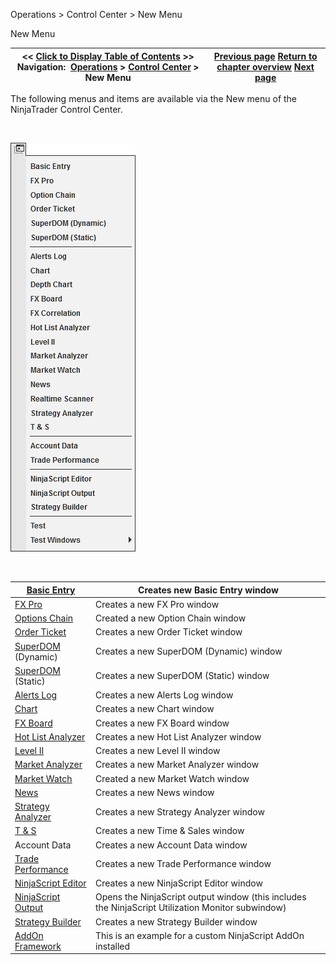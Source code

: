 ﻿


Operations \> Control Center \> New Menu






















New Menu







| \<\< [Click to Display Table of Contents](new_menu.md) \>\> **Navigation:**     [Operations](operations-1.md) \> [Control Center](control_center-1.md) \> New Menu | [Previous page](control_center-1.md) [Return to chapter overview](control_center-1.md) [Next page](tools_menu-1.md) |
| --- | --- |











The following menus and items are available via the New menu of the NinjaTrader Control Center.


 


![ControlCenter_FileMenu](controlcenter_filemenu.png)


 




| [Basic Entry](basic_entry-1.md) | Creates new Basic Entry window |
| --- | --- |
| [FX Pro](fx_pro-1.md) | Creates a new FX Pro window |
| [Options Chain](option-chain-1.md) | Created a new Option Chain window |
| [Order Ticket](order_ticket-1.md) | Creates a new Order Ticket window |
| [SuperDOM](superdom-1.md) (Dynamic) | Creates a new SuperDOM (Dynamic) window |
| [SuperDOM](superdom-1.md) (Static) | Creates a new SuperDOM (Static) window |
| [Alerts Log](alerts_log-1.md) | Creates a new Alerts Log window |
| [Chart](charts-1.md) | Creates a new Chart window |
| [FX Board](fx_board-1.md) | Creates a new FX Board window |
| [Hot List Analyzer](hot_list_analyzer-1.md) | Creates a new Hot List Analyzer window |
| [Level II](level_ii-1.md) | Creates a new Level II window |
| [Market Analyzer](market_analyzer-1.md) | Creates a new Market Analyzer window |
| [Market Watch](market-watch-1.md) | Created a new Market Watch window |
| [News](news-1.md) | Creates a new News window |
| [Strategy Analyzer](strategy_analyzer-1.md) | Creates a new Strategy Analyzer window |
| [T \& S](time__sales-1.md) | Creates a new Time \& Sales window |
| Account Data | Creates a new Account Data window |
| [Trade Performance](trade_performance-1.md) | Creates a new Trade Performance window |
| [NinjaScript Editor](editor-1.md) | Creates a new NinjaScript Editor window |
| [NinjaScript Output](output-1.md) | Opens the NinjaScript output window (this includes the NinjaScript Utilization Monitor subwindow) |
| [Strategy Builder](strategy_builder-1.md) | Creates a new Strategy Builder window |
| [AddOn Framework](addon_development_overview-1.md) | This is an example for a custom NinjaScript AddOn installed |









